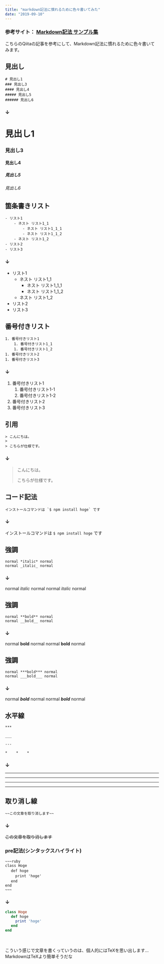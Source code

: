 ```yaml
---
title: "markdown記法に慣れるために色々書いてみた"
date: "2019-09-10"
---
```


### 参考サイト： [Markdown記法 サンプル集](https://qiita.com/tbpgr/items/989c6badefff69377da7)
こちらのQiitaの記事を参考にして、Markdown記法に慣れるために色々書いてみます。

## 見出し

    # 見出し1
    ### 見出し3
    #### 見出し4
    ##### 見出し5
    ###### 見出し6

### ↓

# 見出し1
### 見出し3
#### 見出し4
##### 見出し5
###### 見出し6


## 箇条書きリスト
    - リスト1
        - ネスト リスト1_1
            - ネスト リスト1_1_1
            - ネスト リスト1_1_2
        - ネスト リスト1_2
    - リスト2
    - リスト3

### ↓

- リスト1
    - ネスト リスト1_1
        - ネスト リスト1_1_1
        - ネスト リスト1_1_2
    - ネスト リスト1_2
- リスト2
- リスト3


## 番号付きリスト
    1. 番号付きリスト1
        1. 番号付きリスト1_1
        1. 番号付きリスト1_2
    1. 番号付きリスト2
    1. 番号付きリスト3

### ↓

1. 番号付きリスト1
    1. 番号付きリスト1-1
    1. 番号付きリスト1-2
1. 番号付きリスト2
1. 番号付きリスト3


## 引用
    > こんにちは。
    >
    > こちらが仕様です。

### ↓

> こんにちは。
>
> こちらが仕様です。

## コード記法
    インストールコマンドは `$ npm install hoge` です

### ↓
インストールコマンドは `$ npm install hoge` です


## 強調

    normal *italic* normal
    normal _italic_ normal

### ↓

normal *italic* normal
normal _italic_ normal


## 強調
    normal **bold** normal
    normal __bold__ normal

### ↓

normal **bold** normal
normal __bold__ normal


## 強調
    normal ***bold*** normal
    normal ___bold___ normal

### ↓

normal ***bold*** normal
normal ___bold___ normal


## 水平線
    ***

    ___

    ---

    *    *    *

### ↓

***

___

---

*    *    *


## 取り消し線
    ~~この文章を取り消します~~

### ↓
~~この文章を取り消します~~


### pre記法(シンタックスハイライト)
    ~~~ruby
    class Hoge
    　 def hoge
    　   print 'hoge'
    　 end
    end
    ~~~

### ↓

~~~ruby
class Hoge
　 def hoge
　   print 'hoge'
　 end
end
~~~

<br/><br/>
こういう感じで文章を書くっていうのは、個人的にはTeXを思い出します…
<br />
MarkdownはTeXより簡単そうだな